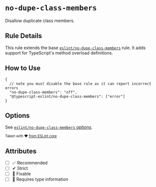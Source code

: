# `no-dupe-class-members`

Disallow duplicate class members.

## Rule Details

This rule extends the base [`eslint/no-dupe-class-members`](https://eslint.org/docs/rules/no-dupe-class-members) rule.
It adds support for TypeScript's method overload definitions.

## How to Use

```jsonc
{
  // note you must disable the base rule as it can report incorrect errors
  "no-dupe-class-members": "off",
  "@typescript-eslint/no-dupe-class-members": ["error"]
}
```

## Options

See [`eslint/no-dupe-class-members` options](https://eslint.org/docs/rules/no-dupe-class-members#options).

<sup>

Taken with ❤️ [from ESLint core](https://github.com/eslint/eslint/blob/main/docs/rules/no-dupe-class-members.md)

</sup>

## Attributes

- [ ] ✅ Recommended
- [ ] ✔ Strict
- [ ] 🔧 Fixable
- [ ] 💭 Requires type information
